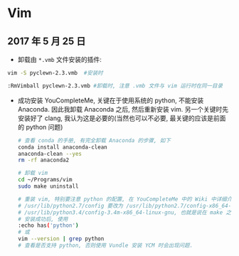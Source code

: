 # Vim
## 2017 年 5 月 25 日
+ 卸载由 `*.vmb` 文件安装的插件:

```bash
vim -S pyclewn-2.3.vmb  #安装时

:RmVimball pyclewn-2.3.vmb #卸载时, 注意 .vmb 文件与 vim 运行时在同一目录
```

+ 成功安装 YouCompleteMe, 关键在于使用系统的 python, 不能安装 Anaconda. 因此我卸载 Anaconda 之后, 然后重新安装 vim. 另一个关键时先安装好了 clang, 我认为这是必要的(当然也可以不必要, 最关键的应该是前面的 python 问题)

  ```bash
  # 查看 conda 的手册, 有完全卸载 Anaconda 的步骤, 如下
  conda install anaconda-clean
  anaconda-clean --yes
  rm -rf anaconda2

  # 卸载 vim
  cd ~/Programs/vim
  sudo make uninstall

  # 重装 vim, 特别要注意 python 的配置, 在 YouCompleteMe 中的 Wiki 中详细介绍了安装步骤, 但是在 make 之前需要注意 
  # /usr/lib/python2.7/config 要改为 /usr/lib/python2.7/config-x86_64-linux-gnu, python3 的配置要改为
  # /usr/lib/python3.4/config-3.4m-x86_64-linux-gnu, 也就是说在 make 之前, 需要先去 /usr/lib 目录中看一下.
  # 安装成功后, 使用
  :echo has('python') 
  # 或
  vim --version | grep python
  # 查看是否支持 python, 否则使用 Vundle 安装 YCM 时会出现问题.
  ```

  ​